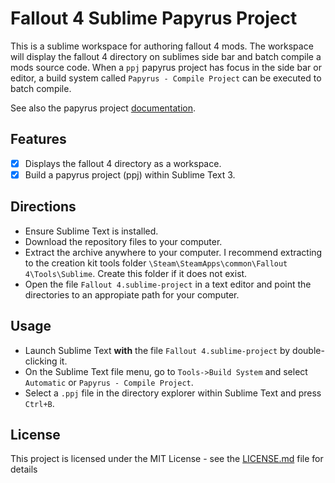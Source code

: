 # Fallout 4 Sublime Papyrus Project
This is a sublime workspace for authoring fallout 4 mods. The workspace will display the fallout 4 directory on sublimes side bar and batch compile a mods source code. 
When a `ppj` papyrus project has focus in the side bar or editor, a build system called `Papyrus - Compile Project` can be executed to batch compile.

See also the papyrus project [documentation](http://www.creationkit.com/fallout4/index.php?title=Papyrus_Projects).

## Features
- [x] Displays the fallout 4 directory as a workspace.
- [x] Build a papyrus project (ppj) within Sublime Text 3.

## Directions
* Ensure Sublime Text is installed.
* Download the repository files to your computer.
* Extract the archive anywhere to your computer. 
I recommend extracting to the creation kit tools folder `\Steam\SteamApps\common\Fallout 4\Tools\Sublime`.
Create this folder if it does not exist.
* Open the file `Fallout 4.sublime-project` in a text editor and point the directories to an appropiate path for your computer.

## Usage
* Launch Sublime Text **with** the file `Fallout 4.sublime-project` by double-clicking it.
* On the Sublime Text file menu, go to `Tools->Build System` and select `Automatic` or `Papyrus - Compile Project`.
* Select a `.ppj` file in the directory explorer within Sublime Text and press `Ctrl+B`.

## License
This project is licensed under the MIT License - see the [LICENSE.md](LICENSE.md) file for details
